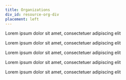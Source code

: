 ```yaml
---
title: Organizations
div_id: resource-org-div
placement: left
---
```


Lorem ipsum dolor sit amet, consectetuer adipiscing elit

Lorem ipsum dolor sit amet, consectetuer adipiscing elit

Lorem ipsum dolor sit amet, consectetuer adipiscing elit

Lorem ipsum dolor sit amet, consectetuer adipiscing elit

Lorem ipsum dolor sit amet, consectetuer adipiscing elit